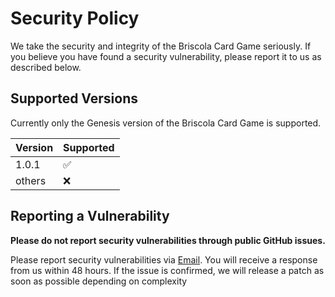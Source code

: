 # Security Policy
We take the security and integrity of the Briscola Card Game seriously. 
If you believe you have found a security vulnerability, please report it to us as described below.

## Supported Versions

Currently only the Genesis version of the Briscola Card Game is supported.

| Version | Supported          |
| ------- | ------------------ |
| 1.0.1   | :white_check_mark: |
| others  | :x:                |

## Reporting a Vulnerability

**Please do not report security vulnerabilities through public GitHub issues.**

Please report security vulnerabilities via [Email](mailto:github.senate902@passfwd.com).
You will receive a response from us within 48 hours. 
If the issue is confirmed, we will release a patch as soon as possible depending on complexity
